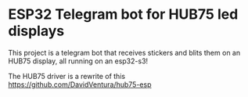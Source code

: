 # ESP32 Telegram bot for HUB75 led displays

This project is a telegram bot that receives stickers and blits them on an HUB75 display, all running on an esp32-s3!


The HUB75 driver is a rewrite of this https://github.com/DavidVentura/hub75-esp

